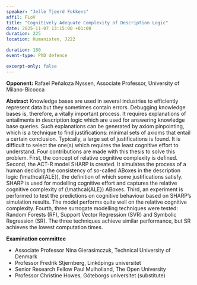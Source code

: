 ```yaml
---
speaker: "Jelle Tjeerd Fokkens"
affil: FLoV
title: "Cognitively Adequate Complexity of Description Logic"
date: 2025-11-07 13:15:00 +01:00
duration: 225
location: Humanisten, J222

duration: 180
event-type: PhD defence

excerpt-only: false
---
```

__Opponent:__ Rafael Peñaloza Nyssen, Associate Professor, University of Milano-Bicocca

**Abstract** Knowledge bases are used in several industries to efficiently represent data but they sometimes contain errors. Debugging knowledge bases is, therefore, a vitally important process. It requires explanations of entailments in description logic which are used for answering knowledge base queries. Such explanations can be generated by axiom pinpointing, which is a technique to find justifications: minimal sets of axioms that entail a certain conclusion. Typically, a large set of justifications is found. It is difficult to select the one(s) which requires the least cognitive effort to understand. Four contributions are made with this thesis to solve this problem. First, the concept of relative cognitive complexity is defined. Second, the ACT-R model SHARP is created. It simulates the process of a human deciding the consistency of so-called ABoxes in the description logic \(\mathcal{ALE}\), the definition of which some justifications satisfy. SHARP is used for modelling cognitive effort and captures the relative cognitive complexity of \(\mathcal{ALE}\) ABoxes. Third, an experiment is performed to test the predictions on cognitive behaviour based on SHARP’s simulation results. The model performs quite well on the relative cognitive complexity. Fourth, three surrogate modelling techniques were tested: Random Forests (RF), Support Vector Regression (SVR) and Symbolic Regression (SR). The three techniques achieve similar performance, but SR achieves the lowest computation times.

__Examination committee__ 

- Associate Professor Nina Gierasimczuk, Technical University of Denmark
- Professor Fredrik Stjernberg, Linköpings universitet 
- Senior Research Fellow Paul Mulholland, The Open University
- Professor Christine Howes, Göteborgs universitet (substitute)